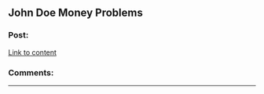 ## John Doe Money Problems

### Post:

[Link to content](http://seanamos.blogspot.com/2016/11/john-doe-money-problems.html)

### Comments:

---

